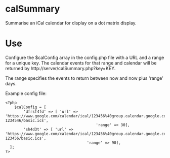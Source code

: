 # calSummary
Summarise an iCal calendar for display on a dot matrix display.

# Use
Configure the $calConfig array in the config.php file with a URL and a range for a unique key. The calendar events for that
range and calendar will be returned by http://server/calSummary.php?key=KEY.

The range specifies the events to return between now and now plus 'range' days.

Example config file:

    <?php
    	$calConfig = [
    		'dfrsf4fd' => [ 'url' => 'https://www.google.com/calendar/ical/123456%40group.calendar.google.com/private-1234546/basic.ics',
    										'range' => 30],
    		'sh4d3t' => [ 'url' => 'https://www.google.com/calendar/ical/123456%40group.calendar.google.com/private-123456/basic.ics',
    									'range' => 90],							
      ];
    ?>

